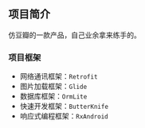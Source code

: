 ## 项目简介

仿豆瓣的一款产品，自己业余拿来练手的。

### 项目框架

- 网络通讯框架：`Retrofit`
- 图片加载框架：`Glide`
- 数据库框架：`OrmLite`
- 快速开发框架：`ButterKnife`
- 响应式编程框架：`RxAndroid`
